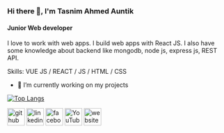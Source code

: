 ### Hi there 👋, I'm Tasnim Ahmed Auntik
#### Junior Web developer
I love to work with web apps. I build web apps with React JS. I also have some knowledge about backend like mongodb, node js, express js, REST API.

Skills: VUE JS / REACT / JS / HTML / CSS

- 🔭 I’m currently working on my projects 

[![Top Langs](https://github-readme-stats.vercel.app/api/top-langs/?username=taauntik)](https://github.com/anuraghazra/github-readme-stats)


[<img src='https://cdn.jsdelivr.net/npm/simple-icons@3.0.1/icons/github.svg' alt='github' height='40'>](https://github.com/taauntik)  [<img src='https://cdn.jsdelivr.net/npm/simple-icons@3.0.1/icons/linkedin.svg' alt='linkedin' height='40'>](https://www.linkedin.com/in/tasnim-ahmed-auntik/)  [<img src='https://cdn.jsdelivr.net/npm/simple-icons@3.0.1/icons/facebook.svg' alt='facebook' height='40'>](https://www.facebook.com/dvauntik)  [<img src='https://cdn.jsdelivr.net/npm/simple-icons@3.0.1/icons/youtube.svg' alt='YouTube' height='40'>](https://www.youtube.com/channel/UC54xl7fDyRkVEs3bt-jbRng)  [<img src='https://cdn.jsdelivr.net/npm/simple-icons@3.0.1/icons/icloud.svg' alt='website' height='40'>](https://my-personal-portfolio-da495.web.app/) 


<!--
**taauntik/taauntik** is a ✨ _special_ ✨ repository because its `README.md` (this file) appears on your GitHub profile.

Here are some ideas to get you started:

- 🔭 I’m currently working on ...
- 🌱 I’m currently learning ...
- 👯 I’m looking to collaborate on ...
- 🤔 I’m looking for help with ...
- 💬 Ask me about ...
- 📫 How to reach me: ...
- 😄 Pronouns: ...
- ⚡ Fun fact: ...
-->
